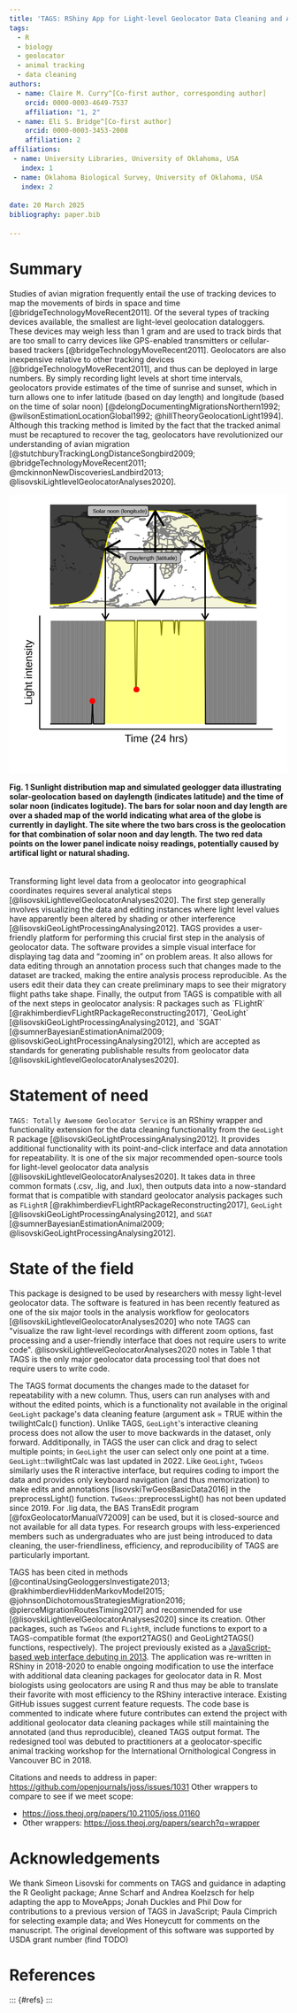```yaml
---
title: 'TAGS: RShiny App for Light-level Geolocator Data Cleaning and Annotation'
tags:
  - R
  - biology
  - geolocator
  - animal tracking
  - data cleaning
authors:
  - name: Claire M. Curry^[Co-first author, corresponding author]
    orcid: 0000-0003-4649-7537
    affiliation: "1, 2" 
  - name: Eli S. Bridge^[Co-first author]
    orcid: 0000-0003-3453-2008
    affiliation: 2
affiliations:
 - name: University Libraries, University of Oklahoma, USA
   index: 1
 - name: Oklahoma Biological Survey, University of Oklahoma, USA
   index: 2

date: 20 March 2025
bibliography: paper.bib

---
```


# Summary

Studies of avian migration frequently entail the use of tracking devices to map the movements of birds in space and time [@bridgeTechnologyMoveRecent2011]. Of the several types of tracking devices available, the smallest are light-level geolocation dataloggers. These devices may weigh less than 1 gram and are used to track birds that are too small to carry devices like GPS-enabled transmitters or cellular-based trackers [@bridgeTechnologyMoveRecent2011]. Geolocators are also inexpensive relative to other tracking devices [@bridgeTechnologyMoveRecent2011], and thus can be deployed in large numbers. By simply recording light levels at short time intervals, geolocators provide estimates of the time of sunrise and sunset, which in turn allows one to infer latitude (based on day length) and longitude (based on the time of solar noon) [@delongDocumentingMigrationsNorthern1992; @wilsonEstimationLocationGlobal1992; @hillTheoryGeolocationLight1994]. Although this tracking method is limited by the fact that the tracked animal must be recaptured to recover the tag, geolocators have revolutionized our understanding of avian migration [@stutchburyTrackingLongDistanceSongbird2009; @bridgeTechnologyMoveRecent2011; @mckinnonNewDiscoveriesLandbird2013; @lisovskiLightlevelGeolocatorAnalyses2020].

![Sunlight distribution map and simulated geologger data illustrating solar-geolocation based on daylength (indicates latitude) and the time of solar noon (indicates logitude).  The bars for solar noon and day length are over a shaded map of the world indicating what area of the globe is currently in daylight.  The site where the two bars cross is the geolocation for that combination of solar noon and day length.](Figure1-polished_arrangement.svg?raw=true "How sunlight is used to calculate latitude and longitude") 
<figcaption align = "left"><b>Fig. 1 Sunlight distribution map and simulated geologger data illustrating solar-geolocation based on daylength (indicates latitude) and the time of solar noon (indicates logitude).  The bars for solar noon and day length are over a shaded map of the world indicating what area of the globe is currently in daylight.  The site where the two bars cross is the geolocation for that combination of solar noon and day length.  The two red data points on the lower panel indicate noisy readings, potentially caused by artifical light or natural shading.</b></figcaption>
<br>

</br>
Transforming light level data from a geolocator into geographical coordinates requires several analytical steps [@lisovskiLightlevelGeolocatorAnalyses2020]. The first step generally involves visualizing the data and editing instances where light level values have apparently been altered by shading or other interference [@lisovskiGeoLightProcessingAnalysing2012]. TAGS provides a user-friendly platform for performing this crucial first step in the analysis of geolocator data. The software provides a simple visual interface for displaying tag data and “zooming in” on problem areas. It also allows for data editing through an annotation process such that changes made to the dataset are tracked, making the entire analysis process reproducible. As the users edit their data they can create preliminary maps to see their migratory flight paths take shape. Finally, the output from TAGS is compatible with all of the next steps in geolocator analysis: R packages such as `FLightR` [@rakhimberdievFLightRPackageReconstructing2017], `GeoLight` [@lisovskiGeoLightProcessingAnalysing2012], and `SGAT` [@sumnerBayesianEstimationAnimal2009; @lisovskiGeoLightProcessingAnalysing2012], which  are accepted as standards for generating publishable results from geolocator data [@lisovskiLightlevelGeolocatorAnalyses2020]. 

# Statement of need

`TAGS: Totally Awesome Geolocator Service` is an RShiny wrapper and functionality extension for the data cleaning functionality from the `GeoLight` R package [@lisovskiGeoLightProcessingAnalysing2012].  It provides additional functionality with its point-and-click interface and data annotation for repeatability.  It is one of the six major recommended open-source tools for light-level geolocator data analysis [@lisovskiLightlevelGeolocatorAnalyses2020].  It takes data in three common formats (.csv, .lig, and .lux), then outputs data into a now-standard format that is compatible with standard geolocator analysis packages such as `FLightR` [@rakhimberdievFLightRPackageReconstructing2017], `GeoLight` [@lisovskiGeoLightProcessingAnalysing2012], and `SGAT` [@sumnerBayesianEstimationAnimal2009; @lisovskiGeoLightProcessingAnalysing2012].  

# State of the field

This package is designed to be used by researchers with messy light-level geolocator data.  The software is featured in has been recently featured as one of the six major tools in the analysis workflow for geolocators [@lisovskiLightlevelGeolocatorAnalyses2020] who note TAGS can "visualize the raw light-level recordings with different zoom options, fast processing and a  user-friendly interface that does not require users to write code".  @lisovskiLightlevelGeolocatorAnalyses2020 notes in Table 1 that TAGS is the only major geolocator data processing tool that does not require users to write code.  

The TAGS format documents the changes made to the dataset for repeatability with a new column.  Thus, users can run analyses with and without the edited points, which is a functionality not available in the original `GeoLight` package's data cleaning feature (argument ask = TRUE within the twilightCalc() function).  Unlike TAGS, `GeoLight`'s interactive cleaning process does not allow the user to move backwards in the dataset, only forward.  Additiponally, in TAGS the user can click and drag to select multiple points; in `GeoLight` the user can select only one point at a time.  `GeoLight`::twilightCalc was last updated in 2022.  Like `GeoLight`, `TwGeos` similarly uses the R interactive interface, but requires coding to import the data and provides only keyboard navigation (and thus memorization) to make edits and annotations [lisovskiTwGeosBasicData2016] in the preprocessLight() function. `TwGeos`::preprocessLight() has not been updated since 2019.  For .lig data, the BAS TransEdit program [@foxGeolocatorManualV72009] can be used, but it is closed-source and not available for all data types.  For research groups with less-experienced members such as undergraduates who are just being introduced  to data cleaning, the user-friendliness, efficiency, and reproducibility of TAGS are particularly important.

TAGS has been cited in methods [@continaUsingGeologgersInvestigate2013; @rakhimberdievHiddenMarkovModel2015; @johnsonDichotomousStrategiesMigration2016; @pierceMigrationRoutesTiming2017] and recommended for use [@lisovskiLightlevelGeolocatorAnalyses2020] since its creation.  Other packages, such as `TwGeos` and `FLightR`, include functions to export to a TAGS-compatible format (the export2TAGS() and GeoLight2TAGS() functions, respectively).  The project previously existed as a [JavaScript-based web interface debuting in 2013](https://github.com/tags/geologgerui).  The application was re-written in RShiny in 2018-2020 to enable ongoing modification to use the interface with additional data cleaning packages for geolocator data in R.  Most biologists using geolocators are using R and thus may be able to translate their favorite  with most efficiency to the RShiny interactive interace.  Existing GitHub issues suggest current feature requests.  The code base is commented to indicate where future contributes can extend the project with additional geolocator data cleaning packages while still maintaining the annotated (and thus reproducible), cleaned TAGS output format.  The redesigned tool was debuted to practitioners at a geolocator-specific animal tracking workshop for the International Ornithological Congress in Vancouver BC in 2018.  

Citations and needs to address in paper: https://github.com/openjournals/joss/issues/1031
Other wrappers to compare to see if we meet scope:
- https://joss.theoj.org/papers/10.21105/joss.01160
- Other wrappers: https://joss.theoj.org/papers/search?q=wrapper


# Acknowledgements

We thank Simeon Lisovski for comments on TAGS and guidance in adapting the R Geolight package; Anne Scharf and Andrea Koelzsch for help adapting the app to MoveApps; Jonah Duckles and Phil Dow for contributions to a previous version of TAGS in JavaScript; Paula Cimprich for selecting example data; and Wes Honeycutt for comments on the manuscript. The original development of this software was supported by USDA grant number (find TODO)

# References

::: {#refs}
:::